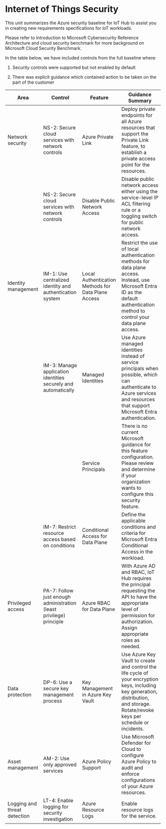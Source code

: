 # Internet of Things Security

This unit summarizes the Azure security baseline for IoT Hub to assist you in creating new requirements specifications for IoT workloads.

Please refer to Introduction to Microsoft Cybersecurity Reference Architecture and cloud security benchmark for more background on Microsoft Cloud Security Benchmark.

In the table below, we have included controls from the full baseline where:

1) Security controls were supported but not enabled by default

2) There was explicit guidance which contained action to be taken on the part of the customer

| **Area**              | **Control**                                                   | **Feature**                                  | **Guidance Summary**                                                                                                                                                                          |
|-----------------------|---------------------------------------------------------------|----------------------------------------------|-----------------------------------------------------------------------------------------------------------------------------------------------------------------------------------------------|
| Network security      | NS-2: Secure cloud services with network controls             | Azure Private Link                            | Deploy private endpoints for all Azure resources that support the Private Link feature, to establish a private access point for the resources.                                               |
|                       | NS-2: Secure cloud services with network controls             | Disable Public Network Access                 | Disable public network access either using the service-level IP ACL filtering rule or a toggling switch for public network access.                                                           |
| Identity management   | IM-1: Use centralized identity and authentication system      | Local Authentication Methods for Data Plane Access | Restrict the use of local authentication methods for data plane access. Instead, use Microsoft Entra ID as the default authentication method to control your data plane access.        |
|                       | IM-3: Manage application identities securely and automatically | Managed Identities                            | Use Azure managed identities instead of service principals when possible, which can authenticate to Azure services and resources that support Microsoft Entra authentication.               |
|                       |                                                               | Service Principals                            | There is no current Microsoft guidance for this feature configuration. Please review and determine if your organization wants to configure this security feature.                          |
|                       | IM-7: Restrict resource access based on conditions            | Conditional Access for Data Plane             | Define the applicable conditions and criteria for Microsoft Entra Conditional Access in the workload.                                                                                        |
| Privileged access     | PA-7: Follow just enough administration (least privilege) principle | Azure RBAC for Data Plane                  | With Azure AD and RBAC, IoT Hub requires the principal requesting the API to have the appropriate level of permission for authorization. Assign appropriate roles as needed.                 |
| Data protection       | DP-6: Use a secure key management process                     | Key Management in Azure Key Vault             | Use Azure Key Vault to create and control the life cycle of your encryption keys, including key generation, distribution, and storage. Rotate/revoke keys per schedule or incidents.        |
| Asset management      | AM-2: Use only approved services                              | Azure Policy Support                          | Use Microsoft Defender for Cloud to configure Azure Policy to audit and enforce configurations of your Azure resources.                                                                      |
| Logging and threat detection | LT-4: Enable logging for security investigation        | Azure Resource Logs                           | Enable resource logs for the service.                                                                                                                                                         |

